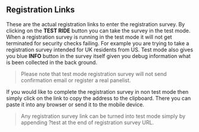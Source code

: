 ## Registration Links
These are the actual registration links to enter the registration survey. By clicking on the **TEST RIDE** button you can take the survey in the test mode. When a registration survey is running in the test mode it will not get terminated for security checks failing. For example you are trying to take a registration survey intended for UK residents from US. Test mode also gives you blue **INFO** button in the survey itself given you debug information what is been collected in the back ground.

> Please note that test mode registration survey will not send confirmation email or register a real panelist.

If you would like to complete the registration survey in non test mode then simply click on the link to copy the address to the clipboard. There you can paste it into any browser or send it to the mobile device.

> Any registration survey link can be turned into test mode simply by appending ?test at the end of registration survey URL.
